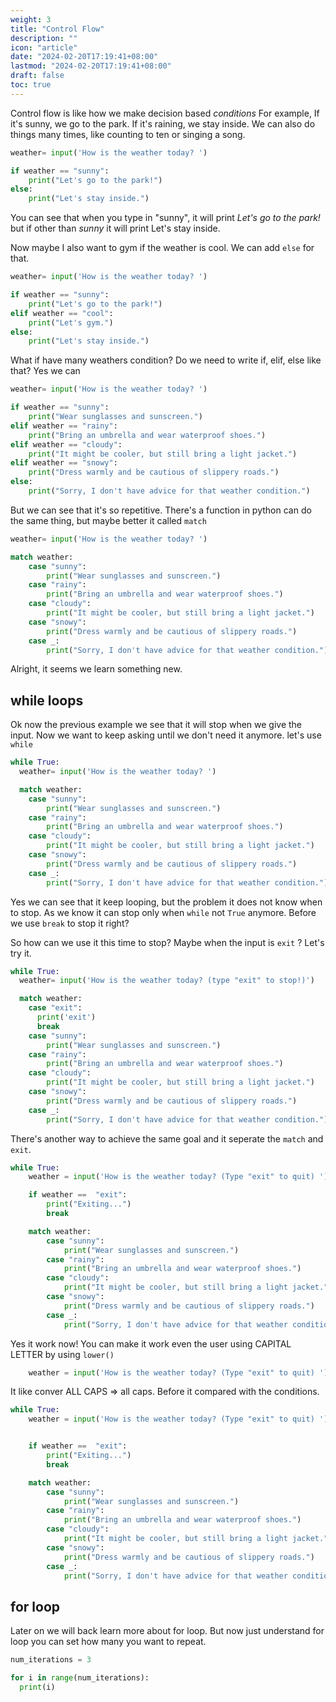 ```yaml
---
weight: 3
title: "Control Flow"
description: ""
icon: "article"
date: "2024-02-20T17:19:41+08:00"
lastmod: "2024-02-20T17:19:41+08:00"
draft: false
toc: true
---
```


Control flow is like how we make decision based *conditions*
For example, If it's sunny, we go to the park. If it's raining, we stay inside. We can also do things many times, like counting to ten or singing a song.

```python
weather= input('How is the weather today? ')

if weather == "sunny":
    print("Let's go to the park!")
else:
    print("Let's stay inside.")
```

You can see that when you type in "sunny", it will print *Let's go to the park!* but if other than *sunny* it will print Let's stay inside.

Now maybe I also want to gym if the weather is cool. We can add `else` for that.

```python
weather= input('How is the weather today? ')

if weather == "sunny":
    print("Let's go to the park!")
elif weather == "cool":
    print("Let's gym.")
else:
    print("Let's stay inside.")
```

What if have many weathers condition? Do we need to write if, elif, else like that? Yes we can

```python
weather= input('How is the weather today? ')

if weather == "sunny":
    print("Wear sunglasses and sunscreen.")
elif weather == "rainy":
    print("Bring an umbrella and wear waterproof shoes.")
elif weather == "cloudy":
    print("It might be cooler, but still bring a light jacket.")
elif weather == "snowy":
    print("Dress warmly and be cautious of slippery roads.")
else:
    print("Sorry, I don't have advice for that weather condition.")
```

But we can see that it's so repetitive. There's a function in python can do the same thing, but maybe better it called `match`

```python
weather= input('How is the weather today? ')

match weather:
    case "sunny":
        print("Wear sunglasses and sunscreen.")
    case "rainy":
        print("Bring an umbrella and wear waterproof shoes.")
    case "cloudy":
        print("It might be cooler, but still bring a light jacket.")
    case "snowy":
        print("Dress warmly and be cautious of slippery roads.")
    case _:
        print("Sorry, I don't have advice for that weather condition.")
```

Alright, it seems we learn something new.

## while loops

Ok now the previous example we see that it will stop when we give the input. Now we want to keep asking until we don't need it anymore. let's use `while`

```python
while True:
  weather= input('How is the weather today? ')

  match weather:
    case "sunny":
        print("Wear sunglasses and sunscreen.")
    case "rainy":
        print("Bring an umbrella and wear waterproof shoes.")
    case "cloudy":
        print("It might be cooler, but still bring a light jacket.")
    case "snowy":
        print("Dress warmly and be cautious of slippery roads.")
    case _:
        print("Sorry, I don't have advice for that weather condition.")
```

Yes we can see that it keep looping, but the problem it does not know when to stop. As we know it can stop only when `while` not `True` anymore. Before we use `break` to stop it right?

So how can we use it this time to stop? Maybe when the input is `exit` ? Let's try it.

```python
while True:
  weather= input('How is the weather today? (type "exit" to stop!)')

  match weather:
    case "exit":
      print('exit')
      break
    case "sunny":
        print("Wear sunglasses and sunscreen.")
    case "rainy":
        print("Bring an umbrella and wear waterproof shoes.")
    case "cloudy":
        print("It might be cooler, but still bring a light jacket.")
    case "snowy":
        print("Dress warmly and be cautious of slippery roads.")
    case _:
        print("Sorry, I don't have advice for that weather condition.")
```

There's another way to achieve the same goal and it seperate the `match` and `exit`.

```python
while True:
    weather = input('How is the weather today? (Type "exit" to quit) ')

    if weather ==  "exit":
        print("Exiting...")
        break

    match weather:
        case "sunny":
            print("Wear sunglasses and sunscreen.")
        case "rainy":
            print("Bring an umbrella and wear waterproof shoes.")
        case "cloudy":
            print("It might be cooler, but still bring a light jacket.")
        case "snowy":
            print("Dress warmly and be cautious of slippery roads.")
        case _:
            print("Sorry, I don't have advice for that weather condition.")
```

Yes it work now!
You can make it work even the user using CAPITAL LETTER by using `lower()`


```python
    weather = input('How is the weather today? (Type "exit" to quit) ').lower()
```

It like conver ALL CAPS => all caps. Before it compared with the conditions.

```python
while True:
    weather = input('How is the weather today? (Type "exit" to quit) ').lower()


    if weather ==  "exit":
        print("Exiting...")
        break

    match weather:
        case "sunny":
            print("Wear sunglasses and sunscreen.")
        case "rainy":
            print("Bring an umbrella and wear waterproof shoes.")
        case "cloudy":
            print("It might be cooler, but still bring a light jacket.")
        case "snowy":
            print("Dress warmly and be cautious of slippery roads.")
        case _:
            print("Sorry, I don't have advice for that weather condition.")
```

## for loop

Later on we will back learn more about for loop. But now just understand for loop you can set how many you want to repeat.

```python
num_iterations = 3

for i in range(num_iterations):
  print(i)
```